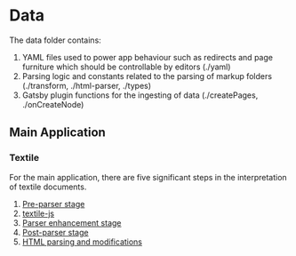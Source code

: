 # Data

The data folder contains:

1. YAML files used to power app behaviour such as redirects and page furniture which should be controllable by editors (./yaml)
2. Parsing logic and constants related to the parsing of markup folders (./transform, ./html-parser, ./types)
3. Gatsby plugin functions for the ingesting of data (./createPages, ./onCreateNode)

## Main Application

### Textile

For the main application, there are five significant steps in the interpretation of textile documents.

1. [Pre-parser stage](./transform/pre-parser/README.md)
2. [textile-js](https://github.com/borgar/textile-js)
3. [Parser enhancement stage](./transform/parser-enhancements/README.md)
4. [Post-parser stage](./transform/post-parser/README.md)
5. [HTML parsing and modifications](./html-parser/README.md)
 